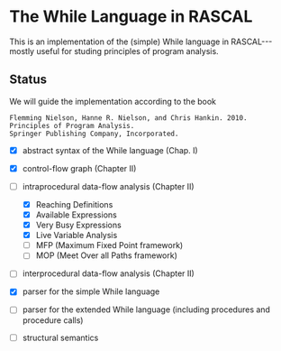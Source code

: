 # The While Language in RASCAL

This is an implementation of the (simple) While
language in RASCAL---mostly useful for studing principles
of program analysis.



## Status

We will guide the implementation according to the book

```
Flemming Nielson, Hanne R. Nielson, and Chris Hankin. 2010.
Principles of Program Analysis.
Springer Publishing Company, Incorporated.
```


   * [x] abstract syntax of the While language (Chap. I)
   * [x] control-flow graph (Chapter II)
   * [ ] intraprocedural data-flow analysis (Chapter II)
     * [x] Reaching Definitions
     * [x] Available Expressions
     * [x] Very Busy Expressions
     * [x] Live Variable Analysis 
     * [ ] MFP (Maximum Fixed Point framework)
     * [ ] MOP (Meet Over all Paths framework)
   * [ ] interprocedural data-flow analysis (Chapter II)
   * [x] parser for the simple While language
   * [ ] parser for the extended While language (including procedures and procedure calls)
   * [ ] structural semantics
   
